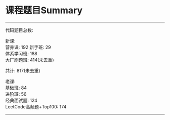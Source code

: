 # 课程题目Summary


---

代码题目总数:   

新课:  
营养课: 192
新手班: 29  
体系学习班:  188  
大厂刷题班: 414(未去重)  

共计: 817(未去重)  

老课:  
基础班: 84   
进阶班: 56    
经典面试题: 124   
LeetCode高频题+Top100: 174   

---
